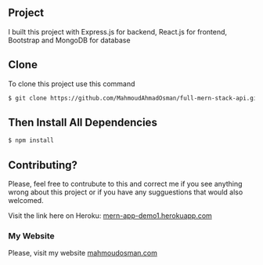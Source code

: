 ## Project
I built this project with Express.js for backend, React.js for frontend, Bootstrap and MongoDB for database
## Clone
To clone this project use this command

```bash
$ git clone https://github.com/MahmoudAhmadOsman/full-mern-stack-api.git
```

## Then Install All Dependencies

```bash
$ npm install
```


## Contributing?
Please, feel free to contrubute to this and correct me if you see anything wrong about this project or if you have any sugguestions that would also welcomed. 


 Visit the link here on Heroku: [mern-app-demo1.herokuapp.com](https://mern-app-demo1.herokuapp.com/)
 

### My Website
 Please, visit my website
[mahmoudosman.com](https://www.mahmoudosman.com)
